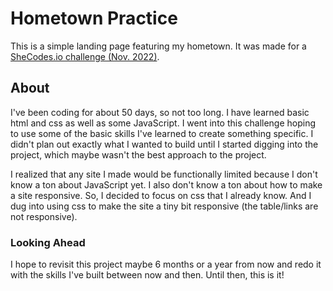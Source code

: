 # Hometown Practice
This is a simple landing page featuring my hometown. It was made for a [SheCodes.io challenge (Nov. 2022)](https://www.shecodes.io/challenges).

## About
I've been coding for about 50 days, so not too long. I have learned basic html and css as well as some JavaScript. I went into this challenge hoping to use
some of the basic skills I've learned to create something specific. I didn't plan out exactly what I wanted to build until I started digging into the project, 
which maybe wasn't the best approach to the project.

I realized that any site I made would be functionally limited because I don't know a ton about JavaScript yet. I also don't know a ton about how to make 
a site responsive. So, I decided to focus on css that I already know. And I dug into using css to make the site a tiny bit responsive (the table/links are not responsive).

### Looking Ahead
I hope to revisit this project maybe 6 months or a year from now and redo it with the skills I've built between now and then. Until then, this is it!
